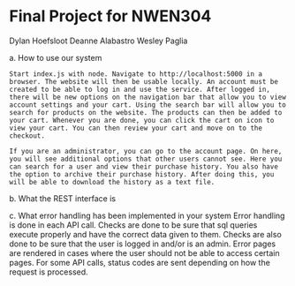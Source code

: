 # Final Project for NWEN304

Dylan Hoefsloot
Deanne Alabastro
Wesley Paglia


a. How to use our system

    Start index.js with node. Navigate to http://localhost:5000 in a browser. The website will then be usable locally. An account must be created to be able to log in and use the service. After logged in, there will be new options on the navigation bar that allow you to view account settings and your cart. Using the search bar will allow you to search for products on the website. The products can then be added to your cart. Whenever you are done, you can click the cart on icon to view your cart. You can then review your cart and move on to the checkout. 

    If you are an administrator, you can go to the account page. On here, you will see additional options that other users cannot see. Here you can search for a user and view their purchase history. You also have the option to archive their purchase history. After doing this, you will be able to download the history as a text file. 



b. What the REST interface is

c. What error handling has been implemented in your system
Error handling is done in each API call. Checks are done to be sure that sql queries execute properly and have the correct data given to them. Checks are also done to be sure that the user is logged in and/or is an admin. Error pages are rendered in cases where the user should not be able to access certain pages. For some API calls, status codes are sent depending on how the request is processed. 